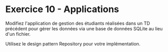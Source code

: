 # Exercice 10 - Applications

Modifiez l'application de gestion des étudiants réalisées dans un TD précédent
pour gérer les données via une base de données SQLite au lieu d'un fichier.

Utilisez le design pattern Repository pour votre implémentation.
